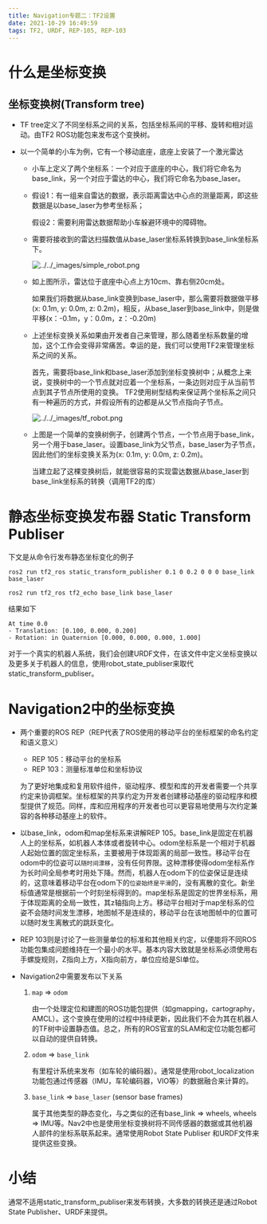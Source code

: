 ```yaml
---
title: Navigation专题二：TF2设置
date: 2021-10-29 16:49:59
tags: TF2, URDF, REP-105, REP-103
---
```


# 什么是坐标变换

## 坐标变换树(Transform tree)

- TF tree定义了不同坐标系之间的关系，包括坐标系间的平移、旋转和相对运动。由TF2 ROS功能包来发布这个变换树。

- 以一个简单的小车为例，它有一个移动底座，底座上安装了一个激光雷达

  - 小车上定义了两个坐标系：一个对应于底座的中心，我们将它命名为base_link，另一个对应于雷达的中心，我们将它命名为base_laser。

  - 假设1：有一组来自雷达的数据，表示距离雷达中心点的测量距离，即这些数据是以base_laser为参考坐标系；

    假设2：需要利用雷达数据帮助小车躲避环境中的障碍物。

  - 需要将接收到的雷达扫描数值从base_laser坐标系转换到base_link坐标系下。

    ![../../_images/simple_robot.png](/home/ubuntu-ros2/myBlog/source/_posts/Navigation2专题二：TF2设置/simple_robot.png)

  - 如上图所示，雷达位于底座中心点上方10cm、靠右侧20cm处。

    如果我们将数据从base_link变换到base_laser中，那么需要将数据做平移(x: 0.1m, y: 0.0m, z: 0.2m)，相反，从base_laser到base_link中，则是做平移(x：-0.1m，y：0.0m，z：-0.20m)

  - 上述坐标变换关系如果由开发者自己来管理，那么随着坐标系数量的增加，这个工作会变得非常痛苦。幸运的是，我们可以使用TF2来管理坐标系之间的关系。

    首先，需要将base_link和base_laser添加到坐标变换树中；从概念上来说，变换树中的一个节点就对应着一个坐标系，一条边则对应于从当前节点到其子节点所使用的变换。
    TF2使用树型结构来保证两个坐标系之间只有一种遍历的方式，并假设所有的边都是从父节点指向子节点。

    ![../../_images/tf_robot.png](/home/ubuntu-ros2/myBlog/source/_posts/Navigation2专题二：TF2设置/tf_robot.png)

  - 上图是一个简单的变换树例子，创建两个节点，一个节点用于base_link，另一个用于base_laser。设置base_link为父节点，base_laser为子节点，因此他们的坐标变换关系为(x: 0.1m, y: 0.0m, z: 0.2m)。

    当建立起了这棵变换树后，就能很容易的实现雷达数据从base_laser到base_link坐标系的转换（调用TF2的库）

    

# 静态坐标变换发布器 Static Transform Publiser 

下文是从命令行发布静态坐标变化的例子

```
ros2 run tf2_ros static_transform_publisher 0.1 0 0.2 0 0 0 base_link base_laser
```

```
ros2 run tf2_ros tf2_echo base_link base_laser
```

结果如下

```
At time 0.0
- Translation: [0.100, 0.000, 0.200]
- Rotation: in Quaternion [0.000, 0.000, 0.000, 1.000]
```

对于一个真实的机器人系统，我们会创建URDF文件，在该文件中定义坐标变换以及更多关于机器人的信息，使用robot_state_publiser来取代static_transform_publiser。



# Navigation2中的坐标变换

- 两个重要的ROS REP（REP代表了ROS使用的移动平台的坐标框架的命名约定和语义意义）

  - REP 105：移动平台的坐标系
  - REP 103：测量标准单位和坐标协议

  为了更好地集成和复用软件组件，驱动程序、模型和库的开发者需要一个共享约定来协调框架。坐标框架的共享约定为开发者创建移动基座的驱动程序和模型提供了规范。同样，库和应用程序的开发者也可以更容易地使用与次约定兼容的各种移动基座上的软件。

- 以base_link，odom和map坐标系来讲解REP 105。base_link是固定在机器人上的坐标系，如机器人本体或者旋转中心。odom坐标系是一个相对于机器人起始位置的固定坐标系，主要被用于体现距离的局部一致性。移动平台在odom中的位姿可以`随时间漂移`，没有任何界限。这种漂移使得odom坐标系作为长时间全局参考时用处下降。然而，机器人在odom下的位姿保证是连续的，这意味着移动平台在odom下的`位姿始终是平滑`的，没有离散的变化。新坐标值通常是根据前一个时刻坐标得到的。map坐标系是固定的世界坐标系，用于体现距离的全局一致性，其z轴指向上方。移动平台相对于map坐标系的位姿不会随时间发生漂移，地图帧不是连续的，移动平台在该地图帧中的位置可以随时发生离散式的跳跃变化。

- REP 103则是讨论了一些测量单位的标准和其他相关约定，以便能将不同ROS功能包集成问题维持在一个最小的水平。基本内容大致就是坐标系必须使用右手螺旋规则，Z指向上方，X指向前方，单位应给是SI单位。

- Navigation2中需要发布以下关系

  1. `map` => `odom`

     由一个处理定位和建图的ROS功能包提供（如gmapping，cartography，AMCL）。这个变换在使用的过程中持续更新，因此我们不会为其在机器人的TF树中设置静态值。总之，所有的ROS官宣的SLAM和定位功能包都可以自动的提供自转换。

  2. `odom` => `base_link`

     有里程计系统来发布（如车轮的编码器）。通常是使用robot_localization功能包通过传感器（IMU，车轮编码器，VIO等）的数据融合来计算的。

  3. `base_link` => `base_laser` (sensor base frames)

     属于其他类型的静态变化，与之类似的还有base_link => wheels, wheels => IMU等。Nav2中也是使用坐标变换树将不同传感器的数据或其他机器人部件的坐标系联系起来。通常使用Robot State Publiser 和URDF文件来提供这些变换。

  

# 小结

通常不适用static_transform_publiser来发布转换，大多数的转换还是通过Robot State Publisher、URDF来提供。



